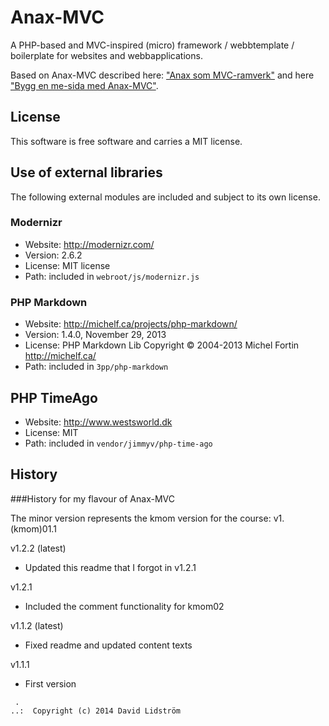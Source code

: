 Anax-MVC
=========

A PHP-based and MVC-inspired (micro) framework / webbtemplate / boilerplate for websites and webbapplications.

Based on Anax-MVC described here: ["Anax som MVC-ramverk"](http://dbwebb.se/kunskap/anax-som-mvc-ramverk) and here ["Bygg en me-sida med Anax-MVC"](http://dbwebb.se/kunskap/bygg-en-me-sida-med-anax-mvc). 


License 
------------------

This software is free software and carries a MIT license.



Use of external libraries
-----------------------------------

The following external modules are included and subject to its own license.



### Modernizr
* Website: http://modernizr.com/
* Version: 2.6.2
* License: MIT license 
* Path: included in `webroot/js/modernizr.js`



### PHP Markdown
* Website: http://michelf.ca/projects/php-markdown/
* Version: 1.4.0, November 29, 2013
* License: PHP Markdown Lib Copyright © 2004-2013 Michel Fortin http://michelf.ca/ 
* Path: included in `3pp/php-markdown`


## PHP TimeAgo
* Website: http://www.westsworld.dk
* License: MIT
* Path: included in `vendor/jimmyv/php-time-ago`


History
-----------------------------------


###History for my flavour of Anax-MVC

The minor version represents the kmom version for the course: v1.(kmom)01.1

v1.2.2 (latest)

* Updated this readme that I forgot in v1.2.1

v1.2.1

* Included the comment functionality for kmom02

v1.1.2 (latest)

* Fixed readme and updated content texts

v1.1.1

* First version





```
 .  
..:  Copyright (c) 2014 David Lidström
```

